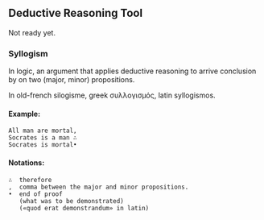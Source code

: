 ## Deductive Reasoning Tool

Not ready yet.

### Syllogism

In logic, an argument that applies deductive reasoning to arrive conclusion 
by on two (major, minor) propositions.

In old-french silogisme, greek συλλογισμός, latin syllogismos.

#### Example:

    All man are mortal,
    Socrates is a man ∴
    Socrates is mortal•

#### Notations:

    ∴  therefore
    ,  comma between the major and minor propositions.
    •  end of proof
       (what was to be demonstrated)
       («quod erat demonstrandum» in latin)
    

